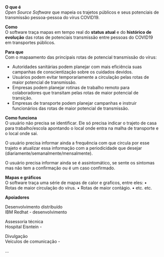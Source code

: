 **O que é** <br>
*Open Source Software* que mapeia os trajetos públicos e seus potenciais de transmissão pessoa-pessoa do vírus COVID19. <br> 

**Como**  <br>
O software traça mapas em tempo real do **status atual** e do **histórico de evolução** das rotas de potenciais transmissão entre pessoas do COVID19 em transportes públicos.  <br>

**Para que** <br>
Com o mapaamento das principais rotas de potencial transmissão do vírus: 
  - Autoridades sanitárias podem planejar com mais eficiência suas campanhas de conscientização sobre os cuidados devidos. 
  - Usuários podem evitar temporariamente a circulação pelas rotas de maior potencial de transmissão.
  - Empresas podem planejar rotinas de trabalho remoto para colaboradores que transitam pelas rotas de maior potencial de transição. 
  - Empresas de transporte podem planejar campanhas e instruir funcionários das rotas de maior potencial de transmissão.  <br>

**Como funciona**  <br>
O usuário não precisa se identificar. Ele só precisa indicar o trajeto de casa para trabalho/escola apontando o local onde entra na malha de transporte e o local onde sai.  <br>

O usuário precisa informar ainda a frequência com que circula por esse trajeto e atualizar essa informação com a periodicidade que desejar (diariamente/semanalmente/mensalmente).  <br>

O usuário precisa informar ainda se é assintomático, se sente os sintomas mas não tem a confirmação ou é um caso confirmado.  <br>

**Mapas e gráficos**  <br>
O software traça uma série de mapas de calor e graficos, entre eles:
• Rotas de maior circulação do vírus. 
• Rotas de maior contágio. 
• etc. etc.

**Apoiadores**  <br>

Desenvolvimento distribuído <br>
IBM Redhat - desenvolvimento  

Assessoria técnica <br>
Hospital Eisntein - 

Divulgação <br>
Veículos de comunicação - 

...
